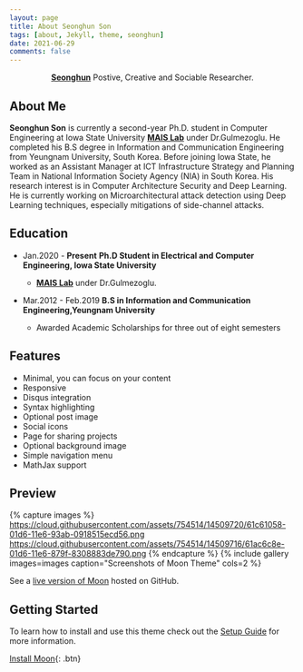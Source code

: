 ```yaml
---
layout: page
title: About Seonghun Son
tags: [about, Jekyll, theme, seonghun]
date: 2021-06-29
comments: false
---
```

    
<center><a href="http://hunie-son.github.io"><b>Seonghun</b></a> Postive, Creative and Sociable Researcher.</center>

## About Me
**Seonghun Son** is currently a second-year Ph.D. student in Computer Engineering at Iowa State University <a href="https://www.ece.iastate.edu/bgulmez"><b>MAIS Lab</b></a> under Dr.Gulmezoglu. 
He completed his B.S degree in Information and Communication Engineering from Yeungnam University, South Korea. 
Before joining Iowa State, he worked as an Assistant Manager at ICT Infrastructure Strategy and Planning Team in National Information Society Agency (NIA) in South Korea. 
His research interest is in Computer Architecture Security and Deep Learning. 
He is currently working on Microarchitectural attack detection using Deep Learning techniques, especially mitigations of side-channel attacks. 

## Education
* Jan.2020 - **Present**    **Ph.D Student in Electrical and Computer Engineering, Iowa State University**
    * <a href="https://www.ece.iastate.edu/bgulmez"><b>MAIS Lab</b></a> under Dr.Gulmezoglu. 

* Mar.2012 - Feb.2019       **B.S in Information and Communication Engineering,Yeungnam University**
    * Awarded Academic Scholarships for three out of eight semesters 

## Features
* Minimal, you can focus on your content
* Responsive
* Disqus integration
* Syntax highlighting
* Optional post image
* Social icons
* Page for sharing projects
* Optional background image
* Simple navigation menu
* MathJax support

## Preview

{% capture images %}
    https://cloud.githubusercontent.com/assets/754514/14509720/61c61058-01d6-11e6-93ab-0918515ecd56.png
    https://cloud.githubusercontent.com/assets/754514/14509716/61ac6c8e-01d6-11e6-879f-8308883de790.png
{% endcapture %}
{% include gallery images=images caption="Screenshots of Moon Theme" cols=2 %}

See a [live version of Moon](http://taylantatli.github.io/Moon) hosted on GitHub.

## Getting Started

To learn how to install and use this theme check out the [Setup Guide](http://taylantatli.me/Moon/moon-theme/) for more information.
      
[Install Moon](https://github.com/TaylanTatli/Moon){: .btn}

